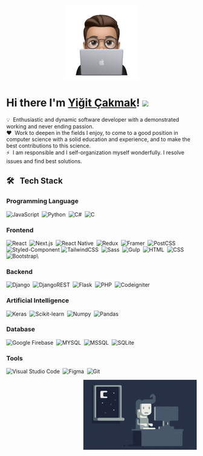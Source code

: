 <p align="center">
    <img width="200" src="media/yigit.png">
</p>

<h1>  Hi there I'm <a target="_blank" href="https://yigitcakmak.com">Yiğit Çakmak</a>! <img src = "https://raw.githubusercontent.com/MartinHeinz/MartinHeinz/master/wave.gif" width = 30px> </h1>
<p align='center'>
</p>

<div size='20px'>💡 &nbsp;Enthusiastic and dynamic software developer with a demonstrated working and never ending passion.  </div>
<div size='20px'> ❤️ &nbsp;Work to deepen in the fields I enjoy, to come to a good position in computer science with a solid education and experience, and to make the best contributions to this science.</div>
<div size='20px'> ⚡ &nbsp;I am responsible and I self-organization myself wonderfully. I resolve issues and find best solutions. </div>


## 🛠 &nbsp; Tech Stack

### Programming Language

![JavaScript](https://img.shields.io/badge/-JavaScript-05122A?style=flat&logo=javascript)&nbsp;
![Python](https://img.shields.io/badge/-Python-05122A?style=flat&logo=python)&nbsp;
![C#](https://img.shields.io/badge/c%23-%23239120.svg?style=flat&logo=c-sharp)&nbsp;
![C](https://img.shields.io/badge/-C-05122A?style=flat&logo=C&logoColor=A8B9CC)&nbsp;

### Frontend

![React](https://img.shields.io/badge/-React-05122A?style=flat&logo=react)&nbsp;
![Next.js](https://img.shields.io/badge/-Next.js-05122A?style=flat&logo=next.js)&nbsp;
![React Native](https://img.shields.io/badge/-ReactNative-05122A?style=flat&logo=react)&nbsp;
![Redux](https://img.shields.io/badge/-Redux-05122A?style=flat&logo=redux)&nbsp;
![Framer](https://img.shields.io/badge/-Framer-05122A?style=flat&logo=framer)&nbsp;
![PostCSS](https://img.shields.io/badge/-PostCSS-05122A?style=flat&logo=postcss)&nbsp;
![Styled-Component](https://img.shields.io/badge/-Styled--Components-05122A?style=flat&logo=styled-components)
![TailwindCSS](https://img.shields.io/badge/-TailwindCSS-05122A?style=flat&logo=tailwindcss)&nbsp;
![Sass](https://img.shields.io/badge/-Sass-05122A?style=flat&logo=sass)&nbsp;
![Gulp](https://img.shields.io/badge/-Gulp-05122A?style=flat&logo=gulp)&nbsp;
![HTML](https://img.shields.io/badge/-HTML-05122A?style=flat&logo=HTML5)&nbsp;
![CSS](https://img.shields.io/badge/-CSS-05122A?style=flat&logo=CSS3&logoColor=1572B6)&nbsp;
![Bootstrap](https://img.shields.io/badge/-Bootstrap-05122A?style=flat&logo=bootstrap&logoColor=563D7C)\

### Backend
![Django](https://img.shields.io/badge/-Django-05122A?style=flat&logo=django&logoColor=092E20)&nbsp;
![DjangoREST](https://img.shields.io/badge/DJANGO-REST-ff1709?style=for-the-badge&logo=django&logoColor=white&color=ff1709&labelColor=gray)&nbsp;
![Flask](https://img.shields.io/badge/-Flask-05122A?style=flat&logo=flask)&nbsp;
![PHP](https://img.shields.io/badge/-PHP-05122A?style=flat&logo=php)&nbsp;
![Codeigniter](https://img.shields.io/badge/-CodeIgniter-05122A?style=flat&logo=codeigniter)&nbsp;

### Artificial Intelligence
![Keras](https://img.shields.io/badge/-Keras-05122A?style=flat&logo=keras&logoColor=red)&nbsp;
![Scikit-learn](https://img.shields.io/badge/-Keras-05122A?style=flat&logo=scikit-learn)&nbsp;
![Numpy](https://img.shields.io/badge/-Numpy-05122A?style=flat&logo=numpy)&nbsp;
![Pandas](https://img.shields.io/badge/-Pandas-05122A?style=flat&logo=pandas)&nbsp;

### Database
![Google Firebase](https://img.shields.io/badge/-Firebase-05122A?style=flat&logo=firebase)&nbsp;
![MYSQL](https://img.shields.io/badge/-MYSQL-05122A?style=flat&logo=mysql)&nbsp;
![MSSQL](https://img.shields.io/badge/-MSSQL-05122A?style=flat&logo=microsoft%20sql%20server)&nbsp;
![SQLite](https://img.shields.io/badge/-MSSQL-05122A?style=flat&logo=sqlite)&nbsp;

### Tools
![Visual Studio Code](https://img.shields.io/badge/-Visual%20Studio%20Code-05122A?style=flat&logo=visual-studio-code&logoColor=007ACC)&nbsp;
![Figma](https://img.shields.io/badge/-PHP-05122A?style=flat&logo=figma)&nbsp;
![Git](https://img.shields.io/badge/-Git-05122A?style=flat&logo=git)&nbsp;


<img alt="Night Coding" src="https://raw.githubusercontent.com/AVS1508/AVS1508/master/assets/Night-Coding.gif" align="right"/>

